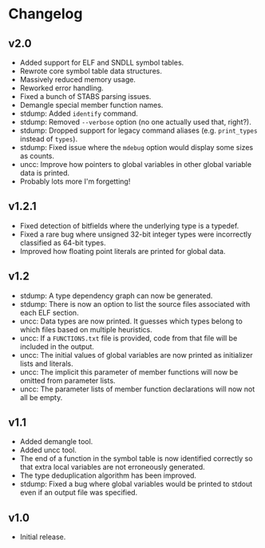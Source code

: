 # Changelog

## v2.0

- Added support for ELF and SNDLL symbol tables.
- Rewrote core symbol table data structures.
- Massively reduced memory usage.
- Reworked error handling.
- Fixed a bunch of STABS parsing issues.
- Demangle special member function names.
- stdump: Added `identify` command.
- stdump: Removed `--verbose` option (no one actually used that, right?).
- stdump: Dropped support for legacy command aliases (e.g. `print_types` instead of `types`).
- stdump: Fixed issue where the `mdebug` option would display some sizes as counts.
- uncc: Improve how pointers to global variables in other global variable data is printed.
- Probably lots more I'm forgetting!

## v1.2.1

- Fixed detection of bitfields where the underlying type is a typedef.
- Fixed a rare bug where unsigned 32-bit integer types were incorrectly classified as 64-bit types.
- Improved how floating point literals are printed for global data.

## v1.2

- stdump: A type dependency graph can now be generated.
- stdump: There is now an option to list the source files associated with each ELF section.
- uncc: Data types are now printed. It guesses which types belong to which files based on multiple heuristics.
- uncc: If a `FUNCTIONS.txt` file is provided, code from that file will be included in the output.
- uncc: The initial values of global variables are now printed as initializer lists and literals.
- uncc: The implicit this parameter of member functions will now be omitted from parameter lists.
- uncc: The parameter lists of member function declarations will now not all be empty.

## v1.1

- Added demangle tool.
- Added uncc tool.
- The end of a function in the symbol table is now identified correctly so that extra local variables are not erroneously generated.
- The type deduplication algorithm has been improved.
- stdump: Fixed a bug where global variables would be printed to stdout even if an output file was specified.

## v1.0

- Initial release.
